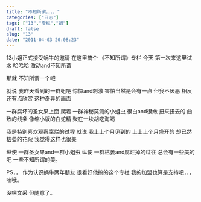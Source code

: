 ```yaml
---
title: "不知所谓，，，，"
categories: ["日志"]
tags: ["13","专栏","蛆"]
draft: false
slug: "13"
date: "2011-04-03 20:08:23"
---
```


13小姐正式接受蜗牛的邀请
在这里搞个
《不知所谓》专栏
今天
第一次来这里试水
哈哈哈
激动and不知所谓


那就
不知所谓一个吧

就说
我昨天看到的一群蛆吧
惊悚and刺激
害怕当然是会有一点
但我不厌恶
相反还有点欣赏
这种奇异的画面

一群腐坏的圣女果上面
爬着
一群神秘莫测的小蛆虫
很白and很嫩
扭来扭去的
曲致的线条
像缩小版的白蛇精
聚在一块胡吃海喝

我是特别喜欢观察腐烂的过程
就说
我上上个月见到的
上上上个月盛开的
却已然枯萎的花朵
我觉得这样也很美

纵使
一群圣女果and一群小蛆虫
纵使
一群枯萎and腐烂掉的过往
总会有一些美的吧
一些不知所谓的美。


PS，，
作为认识蜗牛两年朋友
很看好他搞的这个专栏
我的加盟也算是支持吧，，，哇哦。

没啥文采
但随意了。

